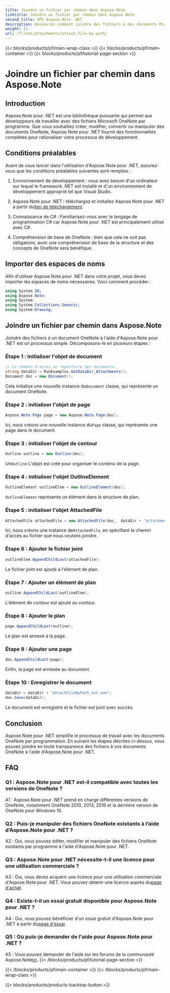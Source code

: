 ```yaml
---
title: Joindre un fichier par chemin dans Aspose.Note
linktitle: Joindre un fichier par chemin dans Aspose.Note
second_title: API Aspose.Note .NET
description: Découvrez comment joindre des fichiers à des documents Microsoft OneNote par programmation à l'aide d'Aspose.Note pour .NET. Simplifiez votre processus de développement avec ce didacticiel complet.
weight: 11
url: /fr/net/attachments/attach-file-by-path/
---
```


{{< blocks/products/pf/main-wrap-class >}}
{{< blocks/products/pf/main-container >}}
{{< blocks/products/pf/tutorial-page-section >}}

# Joindre un fichier par chemin dans Aspose.Note

## Introduction

Aspose.Note pour .NET est une bibliothèque puissante qui permet aux développeurs de travailler avec des fichiers Microsoft OneNote par programme. Que vous souhaitiez créer, modifier, convertir ou manipuler des documents OneNote, Aspose.Note pour .NET fournit des fonctionnalités complètes pour rationaliser votre processus de développement.

## Conditions préalables

Avant de vous lancer dans l'utilisation d'Aspose.Note pour .NET, assurez-vous que les conditions préalables suivantes sont remplies :

1. Environnement de développement : vous avez besoin d'un ordinateur sur lequel le framework .NET est installé et d'un environnement de développement approprié tel que Visual Studio.

2.  Aspose.Note pour .NET : téléchargez et installez Aspose.Note pour .NET à partir du[lien de téléchargement](https://releases.aspose.com/note/net/).

3. Connaissance de C# : Familiarisez-vous avec le langage de programmation C# car Aspose.Note pour .NET est principalement utilisé avec C#.

4. Compréhension de base de OneNote : bien que cela ne soit pas obligatoire, avoir une compréhension de base de la structure et des concepts de OneNote sera bénéfique.

## Importer des espaces de noms

Afin d'utiliser Aspose.Note pour .NET dans votre projet, vous devez importer les espaces de noms nécessaires. Voici comment procéder :

```csharp
using System.IO;
using Aspose.Note;
using System;
using System.Collections.Generic;
using System.Drawing;
```

## Joindre un fichier par chemin dans Aspose.Note

Joindre des fichiers à un document OneNote à l'aide d'Aspose.Note pour .NET est un processus simple. Décomposons-le en plusieurs étapes :

### Étape 1 : initialiser l'objet de document

```csharp
// Le chemin d'accès au répertoire des documents.
string dataDir = RunExamples.GetDataDir_Attachments();
Document doc = new Document();
```

 Cela initialise une nouvelle instance du`Document` classe, qui représente un document OneNote.

### Étape 2 : initialiser l'objet de page

```csharp
Aspose.Note.Page page = new Aspose.Note.Page(doc);
```

 Ici, nous créons une nouvelle instance du`Page` classe, qui représente une page dans le document.

### Étape 3 : initialiser l'objet de contour

```csharp
Outline outline = new Outline(doc);
```

 Un`Outline` L'objet est créé pour organiser le contenu de la page.

### Étape 4 : initialiser l'objet OutlineElement

```csharp
OutlineElement outlineElem = new OutlineElement(doc);
```

`OutlineElement` représente un élément dans la structure de plan.

### Étape 5 : initialiser l'objet AttachedFile

```csharp
AttachedFile attachedFile = new AttachedFile(doc,  dataDir + "attachment.txt");
```

 Ici, nous créons une instance de`AttachedFile`, en spécifiant le chemin d'accès au fichier que nous voulons joindre.

### Étape 6 : Ajouter le fichier joint

```csharp
outlineElem.AppendChildLast(attachedFile);
```

Le fichier joint est ajouté à l'élément de plan.

### Étape 7 : Ajouter un élément de plan

```csharp
outline.AppendChildLast(outlineElem);
```

L'élément de contour est ajouté au contour.

### Étape 8 : Ajouter le plan

```csharp
page.AppendChildLast(outline);
```

Le plan est annexé à la page.

### Étape 9 : Ajouter une page

```csharp
doc.AppendChildLast(page);
```

Enfin, la page est annexée au document.

### Étape 10 : Enregistrer le document

```csharp
dataDir = dataDir + "AttachFileByPath_out.one";
doc.Save(dataDir);
```

Le document est enregistré et le fichier est joint avec succès.

## Conclusion

Aspose.Note pour .NET simplifie le processus de travail avec les documents OneNote par programmation. En suivant les étapes décrites ci-dessus, vous pouvez joindre en toute transparence des fichiers à vos documents OneNote à l'aide d'Aspose.Note pour .NET.

## FAQ

### Q1 : Aspose.Note pour .NET est-il compatible avec toutes les versions de OneNote ?

A1 : Aspose.Note pour .NET prend en charge différentes versions de OneNote, notamment OneNote 2010, 2013, 2016 et la dernière version de OneNote pour Windows 10.

### Q2 : Puis-je manipuler des fichiers OneNote existants à l’aide d’Aspose.Note pour .NET ?

A2 : Oui, vous pouvez éditer, modifier et manipuler des fichiers OneNote existants par programme à l'aide d'Aspose.Note pour .NET.

### Q3 : Aspose.Note pour .NET nécessite-t-il une licence pour une utilisation commerciale ?

A3 : Oui, vous devez acquérir une licence pour une utilisation commerciale d'Aspose.Note pour .NET. Vous pouvez obtenir une licence auprès du[page d'achat](https://purchase.aspose.com/buy).

### Q4 : Existe-t-il un essai gratuit disponible pour Aspose.Note pour .NET ?

 A4 : Oui, vous pouvez bénéficier d'un essai gratuit d'Aspose.Note pour .NET à partir du[page d'essai](https://releases.aspose.com/).

### Q5 : Où puis-je demander de l'aide pour Aspose.Note pour .NET ?

 A5 : Vous pouvez demander de l'aide sur les forums de la communauté Aspose.Note[ici](https://forum.aspose.com/c/note/28).
{{< /blocks/products/pf/tutorial-page-section >}}

{{< /blocks/products/pf/main-container >}}
{{< /blocks/products/pf/main-wrap-class >}}

{{< blocks/products/products-backtop-button >}}
